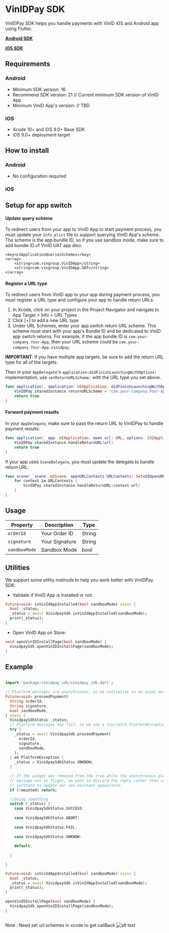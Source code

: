# VinIDPay SDK

VinIDPay SDK helps you handle payments with VinID iOS and Android app using Flutter.

**[Android SDK](https://github.com/VinID-lab/vinidpay-android-sdk)**

**[iOS SDK](https://github.com/VinID-lab/vinidpay-ios-sdk)**

## Requirements

### Android

- Minimum SDK version: 16
- Recommend SDK version: 21 // Current minimum SDK version of VinID App
- Minimum VinID App's version: // TBD

### iOS

- Xcode 10+ and iOS 9.0+ Base SDK
- iOS 9.0+ deployment target

## How to install

### Android

- No configuration required

### iOS

## Setup for app switch

#### Update query scheme

To redirect users from your app to VinID App to start payment process, you must update your `Info.plist` file to support querying VinID App's scheme. The scheme is the app bundle ID, so if you use sandbox mode, make sure to add bundle ID of VinID UAT app also:

```
<key>LSApplicationQueriesSchemes</key>
<array>
    <string>com.vingroup.VinIDApp</string>
    <string>com.vingroup.VinIDApp.UAT</string>
</array>
```

#### Register a URL type

To redirect users from VinID app to your app during payment process, you must register a URL type and configure your app to handle return URLs.

1. In Xcode, click on your project in the Project Navigator and navigate to App Target > Info > URL Types
2. Click [+] to add a new URL type
3. Under URL Schemes, enter your app switch return URL scheme. This scheme must start with your app's Bundle ID and be dedicated to VinID app switch returns. For example, if the app bundle ID is `com.your-company.Your-App`, then your URL scheme could be `com.your-company.Your-App.vinidpay`.

**IMPORTANT**: If you have multiple app targets, be sure to add the return URL type for all of the targets.

Then in your `AppDelegate`'s `application:didFinishLaunchingWithOptions:` implementation, use `setReturnURLScheme:` with the URL type you set above.

```Swift
func application(_ application: UIApplication, didFinishLaunchingWithOptions launchOptions: [UIApplicationLaunchOptionsKey: Any]?) -> Bool {
    VinIDPay.sharedInstance.returnURLScheme = "com.your-company.Your-App.vinidpay"
    return true
}
```

#### Forward payment results

In your `AppDelegate`, make sure to pass the return URL to VinIDPay to handle payment results:

```Swift
func application(_ app: UIApplication, open url: URL, options: [UIApplication.OpenURLOptionsKey : Any] = [:]) -> Bool {
    VinIDPay.sharedInstance.handleReturnURL(url)
    return true
}
```

If your app uses `SceneDelegate`, you must update the delegate to handle return URL:

```Swift
func scene(_ scene: UIScene, openURLContexts URLContexts: Set<UIOpenURLContext>) {
    for context in URLContexts {
        VinIDPay.sharedInstance.handleReturnURL(context.url)
    }
}
```

## Usage

| Property                    | Description                                                                                             | Type                  |
|-----------------------------|---------------------------------------------------------------------------------------------------------|-----------------------|
| `orderId`              | Your Order ID| String   
| `signature`              | Your Signature| String               
| `sandboxMode`              | Sandbox Mode| bool|   


## Utilities

We support some utility methods to help you work better with VinIDPay SDK:

- Validate if VinID App is installed or not.

```dart
Future<void> isVinIdAppInstalled(bool sandboxMode) async {
  bool _status;
  _status = await VinidpaySdk.isVinIdAppInstalled(sandboxMode);
  print(_status);
}
```

- Open VinID App on Store:

```dart
void openVinIDInstallPage(bool sandboxMode) {
  VinidpaySdk.openVinIDInstallPage(sandboxMode);
}
```

## Example

````dart

import 'package:vinidpay_sdk/vinidpay_sdk.dart';

// Platform messages are asynchronous, so we initialize in an async method.
Future<void> proceedPayment(
  String orderId,
  String signature,
  bool sandboxMode,
) async {
  VinidpaySdkStatus _status;
  // Platform messages may fail, so we use a try/catch PlatformException.
  try {
    _status = await VinidpaySdk.proceedPayment(
      orderId,
      signature,
      sandboxMode,
    );
  } on PlatformException {
    _status = VinidpaySdkStatus.UNKNOW;
  }

  // If the widget was removed from the tree while the asynchronous platform
  // message was in flight, we want to discard the reply rather than calling
  // setState to update our non-existent appearance.
  if (!mounted) return;

  //Doing something
  switch (_status) {
    case VinidpaySdkStatus.SUCCESS:
  
    case VinidpaySdkStatus.ABORT:
  
    case VinidpaySdkStatus.FAIL:
  
    case VinidpaySdkStatus.UNKNOW:
  
    default:
  
  }

}

Future<void> isVinIdAppInstalled(bool sandboxMode) async {
  bool _status;
  _status = await VinidpaySdk.isVinIdAppInstalled(sandboxMode);
  print(_status);
}

openVinIDInstallPage(bool sandboxMode) {
  VinidpaySdk.openVinIDInstallPage(sandboxMode);
}
    
````

Note : Need set url schemes in xcode to get callBack
![alt text](https://i.imgur.com/snNSM70.png)


